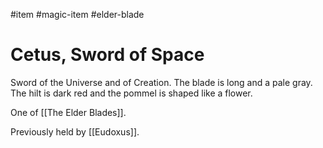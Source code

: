 #item #magic-item #elder-blade
# Cetus, Sword of Space 
Sword of the Universe and of Creation. The blade is long and a pale gray. The hilt is dark red and the pommel is shaped like a flower. 

One of [[The Elder Blades]].

Previously held by [[Eudoxus]].